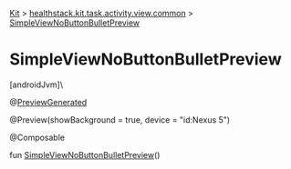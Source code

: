 
[Kit](../../kit.html) > [healthstack.kit.task.activity.view.common](index.html) > [SimpleViewNoButtonBulletPreview](-simple-view-no-button-bullet-preview.html)



# SimpleViewNoButtonBulletPreview



[androidJvm]\




@[PreviewGenerated](../healthstack.kit.annotation/-preview-generated/index.html)



@Preview(showBackground = true, device = &quot;id:Nexus 5&quot;)



@Composable



fun [SimpleViewNoButtonBulletPreview](-simple-view-no-button-bullet-preview.html)()




